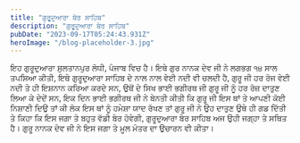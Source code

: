 ```yaml
---
title: "ਗੁਰੂਦੁਆਰਾ ਬੇਰ ਸਾਹਿਬ"
description: "ਗੁਰੂਦੁਆਰਾ ਬੇਰ ਸਾਹਿਬ"
pubDate: "2023-09-17T05:24:43.931Z"
heroImage: "/blog-placeholder-3.jpg"
---
```


ਇਹ ਗੁਰੂਦੁਆਰਾ ਸੁਲਤਾਨਪੁਰ ਲੋਧੀ, ਪੰਜਾਬ ਵਿਚ ਹੈ। ਇਥੇ ਗੁਰ ਨਾਨਕ ਦੇਵ ਜੀ ਨੇ ਲਗਭਗ ੧੪ ਸਾਲ ਤਪਸਿਆ ਕੀਤੀ, ਇਥੇ ਗੁਰੂਦੁਆਰਾ ਸਾਹਿਬ ਦੇ ਨਾਲ ਨਾਲ ਵੇਈ ਨਦੀ ਵੀ ਚਲਦੀ ਹੈ, ਗੁਰੂ ਜੀ ਹਰ ਰੋਜ ਵੇਈ ਨਦੀ ਤੇ ਹੀ ਇਸ਼ਨਾਨ ਕਰਿਆ ਕਰਦੇ ਸਨ, ਉਥੋਂ ਦੇ    ਸਿਖ ਭਾਈ ਭਗੀਰਥ ਜੀ ਗੁਰੂ ਜੀ ਨੂੰ ਹਰ ਰੋਜ਼ ਦਾਤੁਣ ਲਿਆ ਕੇ ਦੇਦੇਂ ਸਨ, ਇਕ ਦਿਨ ਭਾਈ ਭਗੀਰਥ ਜੀ ਨੇ ਬੇਨਤੀ ਕੀਤੀ ਕਿ ਗੁਰੂ ਜੀ ਇਸ ਥਾਂ ਤੇ ਆਪਣੀ ਕੋਈ ਨਿਸ਼ਾਣੀ ਦਿਉ ਤਾਂ ਕੀ ਲੋਕ ਇਸ ਥਾਂ ਨੂੰ ਹਮੇਸ਼ਾ ਯਾਦ ਰੱਖਣ ਤਾਂ ਗੁਰੂ ਜੀ ਨੇ ਉਹ ਦਾਤੁਣ ਉਥੇ ਹੀ ਗਡ ਦਿੱਤੀ ਤੇ ਕਿਹਾ ਕਿ ਇਸ ਜਗਾ ਤੇ ਬਹੁਤ ਵੱਡੀ ਬੇਰ ਹੋਵੇਗੀ, ਗੁਰੂਦੁਆਰਾ ਬੇਰ ਸਾਹਿਬ ਅਜ ਉਹੀ ਜਗ੍ਹਾ ਤੇ ਸਥਿਤ ਹੈ। 
ਗੁਰੂ ਨਾਨਕ ਦੇਵ ਜੀ ਨੇ ਇਸ ਜਗਾ ਤੇ ਮੂਲ ਮੰਤਰ ਦਾ ਉਚਾਰਨ ਵੀ ਕੀਤਾ।

